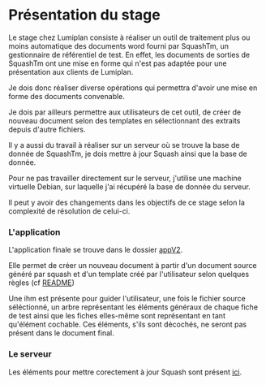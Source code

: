 # Présentation du stage
Le stage chez Lumiplan consiste à réaliser un outil de traitement plus ou moins automatique 
des documents word fourni par SquashTm, un gestionnaire de référentiel de test. En effet, 
les documents de sorties de SquashTm ont une mise en forme qui n'est pas adaptée pour 
une présentation aux clients de Lumiplan.

Je dois donc réaliser diverse opérations qui permettra d'avoir une mise en forme des documents convenable.

Je dois par ailleurs permettre aux utilisateurs de cet outil, de créer de nouveau document selon des templates
en sélectionnant des extraits depuis d'autre fichiers.

Il y a aussi du travail à réaliser sur un serveur où se trouve la base de donnée de SquashTm, je dois mettre à jour Squash ainsi que la base de donnée.

Pour ne pas travailler directement sur le serveur, j'utilise une machine virtuelle Debian, sur laquelle j'ai récupéré la base de donnée du serveur.

Il peut y avoir des changements dans les objectifs de ce stage selon la complexité de résolution de celui-ci.

### L'application

L'application finale se trouve dans le dossier [appV2](https://github.com/MedinaAlex/Lumiplan/tree/master/appV2).

Elle permet de créer un nouveau document à partir d'un document source généré par squash et d'un template créé par l'utilisateur
selon quelques règles (cf [README](https://github.com/MedinaAlex/Lumiplan/blob/master/appV2/README.md))

Une ihm est présente pour guider l'utilisateur, une fois le fichier source séléctionné, un arbre représentant les éléments généraux de chaque fiche de test
ainsi que les fiches elles-même sont représentant en tant qu'élément cochable. Ces éléments, s'ils sont décochés, ne seront pas présent dans le document final.

### Le serveur

Les éléments pour mettre corectement à jour Squash sont présent [ici](https://github.com/MedinaAlex/Lumiplan/blob/master/heimdall).
